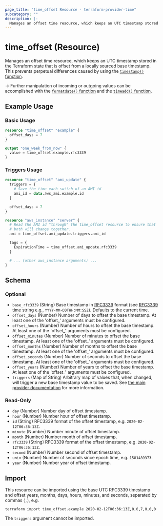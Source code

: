 ```yaml
---
page_title: "time_offset Resource - terraform-provider-time"
subcategory: ""
description: |-
  Manages an offset time resource, which keeps an UTC timestamp stored in the Terraform state that is offset from a locally sourced base timestamp. This prevents perpetual differences caused by using the timestamp() function https://www.terraform.io/docs/configuration/functions/timestamp.html.
---
```


# time_offset (Resource)

Manages an offset time resource, which keeps an UTC timestamp stored in the Terraform state that is offset from a locally sourced base timestamp. This prevents perpetual differences caused by using the [`timestamp()` function](https://www.terraform.io/docs/configuration/functions/timestamp.html).

-> Further manipulation of incoming or outgoing values can be accomplished with the [`formatdate()` function](https://www.terraform.io/docs/configuration/functions/formatdate.html) and the [`timeadd()` function](https://www.terraform.io/docs/configuration/functions/timeadd.html).

## Example Usage

### Basic Usage

```terraform
resource "time_offset" "example" {
  offset_days = 7
}

output "one_week_from_now" {
  value = time_offset.example.rfc3339
}
```

### Triggers Usage

```terraform
resource "time_offset" "ami_update" {
  triggers = {
    # Save the time each switch of an AMI id
    ami_id = data.aws_ami.example.id
  }

  offset_days = 7
}

resource "aws_instance" "server" {
  # Read the AMI id "through" the time_offset resource to ensure that
  # both will change together.
  ami = time_offset.ami_update.triggers.ami_id

  tags = {
    ExpirationTime = time_offset.ami_update.rfc3339
  }

  # ... (other aws_instance arguments) ...
}
```

<!-- schema generated by tfplugindocs -->
## Schema

### Optional

- `base_rfc3339` (String) Base timestamp in [RFC3339](https://datatracker.ietf.org/doc/html/rfc3339#section-5.8) format (see [RFC3339 time string](https://tools.ietf.org/html/rfc3339#section-5.8) e.g., `YYYY-MM-DDTHH:MM:SSZ`). Defaults to the current time.
- `offset_days` (Number) Number of days to offset the base timestamp. At least one of the 'offset_' arguments must be configured.
- `offset_hours` (Number) Number of hours to offset the base timestamp. At least one of the 'offset_' arguments must be configured.
- `offset_minutes` (Number) Number of minutes to offset the base timestamp. At least one of the 'offset_' arguments must be configured.
- `offset_months` (Number) Number of months to offset the base timestamp. At least one of the 'offset_' arguments must be configured.
- `offset_seconds` (Number) Number of seconds to offset the base timestamp. At least one of the 'offset_' arguments must be configured.
- `offset_years` (Number) Number of years to offset the base timestamp. At least one of the 'offset_' arguments must be configured.
- `triggers` (Map of String) Arbitrary map of values that, when changed, will trigger a new base timestamp value to be saved. See [the main provider documentation](../index.md) for more information.

### Read-Only

- `day` (Number) Number day of offset timestamp.
- `hour` (Number) Number hour of offset timestamp.
- `id` (String) RFC3339 format of the offset timestamp, e.g. `2020-02-12T06:36:13Z`.
- `minute` (Number) Number minute of offset timestamp.
- `month` (Number) Number month of offset timestamp.
- `rfc3339` (String) RFC3339 format of the offset timestamp, e.g. `2020-02-12T06:36:13Z`.
- `second` (Number) Number second of offset timestamp.
- `unix` (Number) Number of seconds since epoch time, e.g. `1581489373`.
- `year` (Number) Number year of offset timestamp.

## Import

This resource can be imported using the base UTC RFC3339 timestamp and offset years, months, days, hours, minutes, and seconds, separated by commas (`,`), e.g.

```shell
terraform import time_offset.example 2020-02-12T06:36:13Z,0,0,7,0,0,0
```

The `triggers` argument cannot be imported.
<!-- cache-key: cdktf-0.17.0-pre.9 input-e4f51351e41d12e8bd28f5caaf9fdb208c836529abc6dd752468db509a3211e2 -->